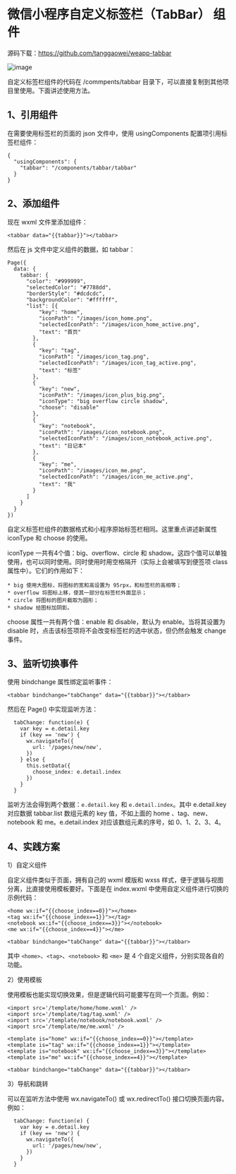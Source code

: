 # 微信小程序自定义标签栏（TabBar） 组件

源码下载：https://github.com/tanggaowei/weapp-tabbar

![image](https://github.com/tanggaowei/weapp-tabbar/raw/master/images/Image.png)

自定义标签栏组件的代码在 /commpents/tabbar 目录下，可以直接复制到其他项目里使用。下面讲述使用方法。

## 1、引用组件

在需要使用标签栏的页面的 json 文件中，使用 usingComponents 配置项引用标签栏组件：
```
{
  "usingComponents": {
    "tabbar": "/components/tabbar/tabbar"
  }
}
```
## 2、添加组件

现在 wxml 文件里添加组件：
```
<tabbar data="{{tabbar}}"></tabbar>
```
然后在 js 文件中定义组件的数据，如 tabbar：
```
Page({
  data: {
    tabbar: {
      "color": "#999999",
      "selectedColor": "#7788dd",
      "borderStyle": "#dcdcdc",
      "backgroundColor": "#ffffff",
      "list": [{
          "key": "home",
          "iconPath": "/images/icon_home.png",
          "selectedIconPath": "/images/icon_home_active.png",
          "text": "首页"
        },
        {
          "key": "tag",
          "iconPath": "/images/icon_tag.png",
          "selectedIconPath": "/images/icon_tag_active.png",
          "text": "标签"
        },
        {
          "key": "new",
          "iconPath": "/images/icon_plus_big.png",
          "iconType": "big overflow circle shadow",
          "choose": "disable"
        },
        {
          "key": "notebook",
          "iconPath": "/images/icon_notebook.png",
          "selectedIconPath": "/images/icon_notebook_active.png",
          "text": "日记本"
        },
        {
          "key": "me",
          "iconPath": "/images/icon_me.png",
          "selectedIconPath": "/images/icon_me_active.png",
          "text": "我"
        }
      ]
    }
  }
})
```
自定义标签栏组件的数据格式和小程序原始标签栏相同。这里重点讲述新属性 iconType 和 choose 的使用。

iconType 一共有4个值：big、overflow、circle 和 shadow。这四个值可以单独使用，也可以同时使用。同时使用时用空格隔开（实际上会被填写到便签项 class 属性中）。它们的作用如下：


	* big 使用大图标，将图标的宽和高设置为 95rpx，和标签栏的高相等；
	* overflow 将图标上移，使其一部分在标签栏外面显示；
	* circle 将图标的图片截取为圆形；
	* shadow 给图标加阴影。

choose 属性一共有两个值：enable 和 disable，默认为 enable。当将其设置为 disable 时，点击该标签项将不会改变标签栏的选中状态，但仍然会触发 change 事件。

## 3、监听切换事件

使用 bindchange 属性绑定监听事件：
```
<tabbar bindchange="tabChange" data="{{tabbar}}"></tabbar>
```
然后在 Page() 中实现监听方法：
```
  tabChange: function(e) {
    var key = e.detail.key
    if (key == 'new') {
      wx.navigateTo({
        url: '/pages/new/new',
      })
    } else {
      this.setData({
        choose_index: e.detail.index
      })
    }
  }
```
监听方法会得到两个数据：`e.detail.key` 和 `e.detail.index`。其中 e.detail.key 对应数据  tabbar.list 数组元素的 key 值，不如上面的 home 、tag、new、notebook 和 me。e.detail.index 对应该数组元素的序号，如 0、1、2、3、4。 

## 4、实践方案

1）自定义组件

自定义组件类似于页面，拥有自己的 wxml 模版和 wxss 样式，便于逻辑与视图分离，比直接使用模板要好。下面是在 index.wxml 中使用自定义组件进行切换的示例代码：
```
<home wx:if="{{choose_index==0}}"></home>
<tag wx:if="{{choose_index==1}}"></tag>
<notebook wx:if="{{choose_index==3}}"></notebook>
<me wx:if="{{choose_index==4}}"></me>

<tabbar bindchange="tabChange" data="{{tabbar}}"></tabbar>
```
其中 `<home>`、`<tag>`、`<notebook>` 和 `<me>` 是 4 个自定义组件，分别实现各自的功能。

2）使用模板

使用模板也能实现切换效果，但是逻辑代码可能要写在同一个页面。例如：
```
<import src='/template/home/home.wxml' />
<import src='/template/tag/tag.wxml' />
<import src='/template/notebook/notebook.wxml' />
<import src='/template/me/me.wxml' />

<template is="home" wx:if="{{choose_index==0}}"></template>
<template is="tag" wx:if="{{choose_index==1}}"></template>
<template is="notebook" wx:if="{{choose_index==3}}"></template>
<template is="me" wx:if="{{choose_index==4}}"></template>

<tabbar bindchange="tabChange" data="{{tabbar}}"></tabbar>
```

3）导航和跳转

可以在监听方法中使用 wx.navigateTo() 或 wx.redirectTo() 接口切换页面内容。例如：
```
  tabChange: function(e) {
    var key = e.detail.key
    if (key == 'new') {
      wx.navigateTo({
        url: '/pages/new/new',
      })
    }
  }
```
